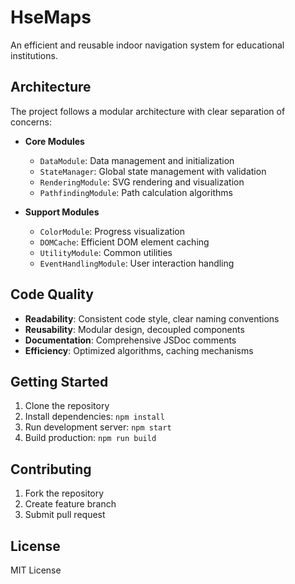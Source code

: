 # HseMaps

An efficient and reusable indoor navigation system for educational institutions.

## Architecture

The project follows a modular architecture with clear separation of concerns:

- **Core Modules**
  - `DataModule`: Data management and initialization
  - `StateManager`: Global state management with validation
  - `RenderingModule`: SVG rendering and visualization
  - `PathfindingModule`: Path calculation algorithms

- **Support Modules**
  - `ColorModule`: Progress visualization
  - `DOMCache`: Efficient DOM element caching
  - `UtilityModule`: Common utilities
  - `EventHandlingModule`: User interaction handling

## Code Quality

- **Readability**: Consistent code style, clear naming conventions
- **Reusability**: Modular design, decoupled components
- **Documentation**: Comprehensive JSDoc comments
- **Efficiency**: Optimized algorithms, caching mechanisms

## Getting Started

1. Clone the repository
2. Install dependencies: `npm install`
3. Run development server: `npm start`
4. Build production: `npm run build`

## Contributing

1. Fork the repository
2. Create feature branch
3. Submit pull request

## License

MIT License
